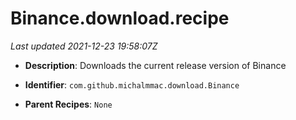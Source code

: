 # Binance.download.recipe

_Last updated 2021-12-23 19:58:07Z_

- **Description**: Downloads the current release version of Binance

- **Identifier**: `com.github.michalmmac.download.Binance`

- **Parent Recipes**: `None`